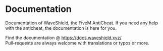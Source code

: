 # Documentation
Documentation of WaveShield, the FiveM AntiCheat. If you need any help with the anticheat, the documentation is here for you.

Find the documentation @ https://docs.waveshield.xyz/ <br>
Pull-requests are always welcome with translations or typos or more.
